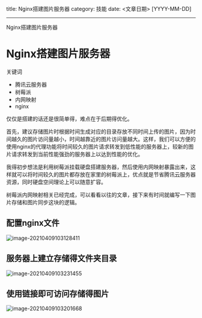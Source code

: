 title: Nginx搭建图片服务器
category: 技能
date: <文章日期> [YYYY-MM-DD]

---

Nginx搭建图片服务器


<!--more-->

# Nginx搭建图片服务器

关键词
- 腾讯云服务器
- 树莓派
- 内网映射
- nginx

仅仅是搭建的话还是很简单得，难点在于后期得优化。

首先，建议存储图片时根据时间生成对应的目录存放不同时间上传的图片，因为时间越久的图片访问量越小，时间越靠近的图片访问量越大。这样，我们可以方便的使用nginx的代理功能将时间较久的图片请求转发到低性能的服务器上，较新的图片请求转发到当前性能强劲的服务器上以达到性能的优化。

我得初步想法是利用树莓派挂载硬盘搭建服务器，然后使用内网映射暴露出来，这样就可以将时间较久的图片都存放在家里的树莓派上，优点就是节省腾讯云服务器资源，同时硬盘空间理论上可以随意扩容。

树莓派内网映射相关已经完成，可以看看以往的文章，接下来有时间就编写一下图片存储和图片同步这块的逻辑。

## 配置nginx文件



![image-20210409103128411](/images/nginx_images.assets/image-20210409103128411.png)



## 服务器上建立存储得文件夹目录

![image-20210409103231455](/images/nginx_images.assets/image-20210409103231455.png)



## 使用链接即可访问存储得图片

![image-20210409103201668](/images/nginx_images.assets/image-20210409103201668.png)